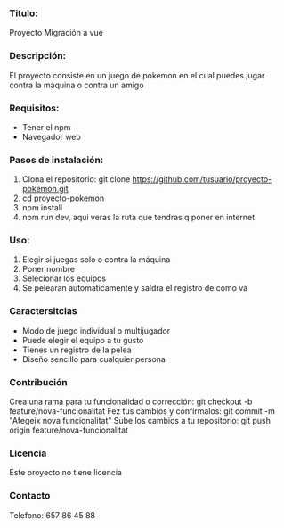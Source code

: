 ### Titulo: 
Proyecto Migración a vue

### Descripción: 
El proyecto consiste en un juego de pokemon en el cual puedes jugar contra la máquina o contra un amigo

### Requisitos: 
- Tener el npm
- Navegador web

### Pasos de instalación:
1. Clona el repositorio:
    git clone https://github.com/tusuario/proyecto-pokemon.git
2. cd proyecto-pokemon
3. npm install
4. npm run dev, aqui veras la ruta que tendras q poner en internet

### Uso:
1. Elegir si juegas solo o contra la máquina
2. Poner nombre
3. Selecionar los equipos
4. Se pelearan automaticamente y saldra el registro de como va

### Caractersitcias
- Modo de juego individual o multijugador
- Puede elegir el equipo a tu gusto
- Tienes un registro de la pelea
- Diseño sencillo para cualquier persona

### Contribución
Crea una rama para tu funcionalidad o corrección:
git checkout -b feature/nova-funcionalitat
Fez tus cambios y confírmalos:
git commit -m "Afegeix nova funcionalitat"
Sube los cambios a tu repositorio:
git push origin feature/nova-funcionalitat

### Licencia
Este proyecto no tiene licencia

### Contacto
Telefono: 657 86 45 88
